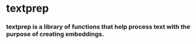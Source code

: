 # textprep 
 ### textprep is a library of functions that help process text with the purpose of creating embeddings. 
